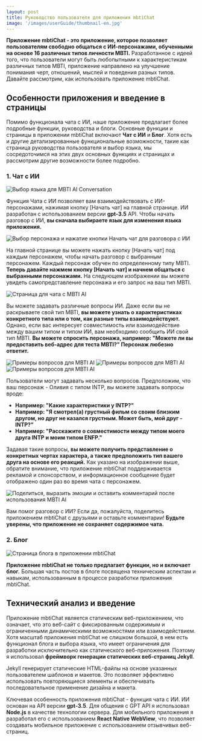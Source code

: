 ```yaml
---
layout: post
title: Руководство пользователя для приложения mbtiChat
image: '/images/userGuide/thumbnail-en.jpg'
---
```


**Приложение mbtiChat - это приложение, которое позволяет пользователям свободно общаться с ИИ-персонажами, обученными на основе 16 различных типов личности MBTI.** Разработанное с идеей того, что пользователи могут быть любопытными к характеристикам различных типов MBTI, приложение направлено на улучшение понимания черт, отношений, мыслей и поведения разных типов. Давайте рассмотрим, как использовать приложение mbtiChat.

## Особенности приложения и введение в страницы
Помимо функционала чата с ИИ, наше приложение предлагает более подробные функции, руководства и блоги. Основные функции и страницы в приложении mbtiChat включают **Чат с ИИ** и **Блог**. Хотя есть и другие детализированные функциональные возможности, такие как страница руководства пользователя и выбор языка, мы сосредоточимся на этих двух основных функциях и страницах и рассмотрим другие возможности более подробно.

### 1. Чат с ИИ
![Выбор языка для MBTI AI Conversation](/images/userGuide/userguide-1.jpg)

Функция Чата с ИИ позволяет вам взаимодействовать с ИИ-персонажами, нажимая кнопку [Начать чат] на главной странице. ИИ разработан с использованием версии **gpt-3.5** API. Чтобы начать разговор с ИИ, **вы сначала выбираете язык для изменения языка приложения.**

![Выбор персонажа и нажатие кнопки Начать чат для разговора с ИИ](/images/userGuide/userguide-2.jpg)

На главной странице вы можете нажать кнопку [Начать чат] под каждым персонажем, чтобы начать разговор с выбранным персонажем. Каждый персонаж обучен по определенному типу MBTI. **Теперь давайте нажмем кнопку [Начать чат] и начнем общаться с выбранными персонажами.** На следующем изображении вы можете увидеть самопредставление персонажа и его запрос на ваш тип MBTI.

![Страница для чата с MBTI AI](/images/userGuide/userguide-3.jpg)

Вы можете задавать различные вопросы ИИ. Даже если вы не раскрываете свой тип MBTI, **вы можете узнать о характеристиках конкретного типа или о том, как разные типы взаимодействуют.** Однако, если вас интересует совместимость или взаимодействие между вашим типом и типом ИИ, вам необходимо сообщить ИИ свой тип MBTI. **Вы можете спросить персонажа, например: "Можете ли вы предоставить веб-адрес для теста MBTI?" Персонаж любезно ответит.**

![Примеры вопросов для MBTI AI](/images/userGuide/userguide-4.jpg)
![Примеры вопросов для MBTI AI](/images/userGuide/userguide-5.jpg)
![Примеры вопросов для MBTI AI](/images/userGuide/userguide-6.jpg)

Пользователи могут задавать несколько вопросов. Предположим, что ваш персонаж - Оливия с типом INTP, вы можете задавать вопросы вроде:

- **Например: "Какие характеристики у INTP?"**
- **Например: "Я смотрел(а) грустный фильм со своим близким другом, но друг не казался грустным. Может быть, мой друг - INTP?"**
- **Например: "Расскажите о совместимости между типом моего друга INTP и моим типом ENFP."**

Задавая такие вопросы, **вы можете получить представление о конкретных чертах характера, а также предположить тип вашего друга на основе его реакций.** Как указано на изображении выше, обратите внимание, что приложение mbtiChat поддерживается рекламой и спонсорством, и информационное сообщение будет отображено один раз во время чата с персонажем.

![Поделиться, выразить эмоции и оставить комментарий после использования MBTI AI](/images/userGuide/userguide-7.jpg)

Вам помог разговор с ИИ? Если да, пожалуйста, поделитесь приложением mbtiChat с друзьями и оставьте комментарии! **Будьте уверены, что приложение не сохраняет содержимое чата.**

### 2. Блог
![Страница блога в приложении mbtiChat](/images/userGuide/userguide-8.jpg)

**Приложение mbtiChat не только предлагает функции, но и включает блог.** Большая часть постов в блоге посвящена техническим аспектам и навыкам, использованным в процессе разработки приложения mbtiChat.

## Технический анализ и введение
Приложение mbtiChat является статическим веб-приложением, что означает, что это веб-сайт с фиксированным содержимым и ограниченными динамическими возможностями или взаимодействием. Хотя масштаб приложения mbtiChat не слишком большой, в нем есть функционал блога и выбора языка, что имеет ограничения для разработки исключительно как статического веб-приложения. Поэтому я использовал **фреймворк генерации статических веб-страниц Jekyll**.

Jekyll генерирует статические HTML-файлы на основе указанных пользователем шаблонов и макетов. Это позволяет эффективно использовать повторяющиеся элементы и обеспечивать последовательное применение дизайна и макета.

Ключевая особенность приложения mbtiChat - функция чата с ИИ. ИИ основан на API версии **gpt-3.5**. Для общения с GPT API я использовал **Node.js** в качестве технологии сервера. Для мобильного приложения я разработал его с использованием **React Native WebView**, что позволяет создавать мобильное приложение с использованием отзывчивых веб-страниц.
